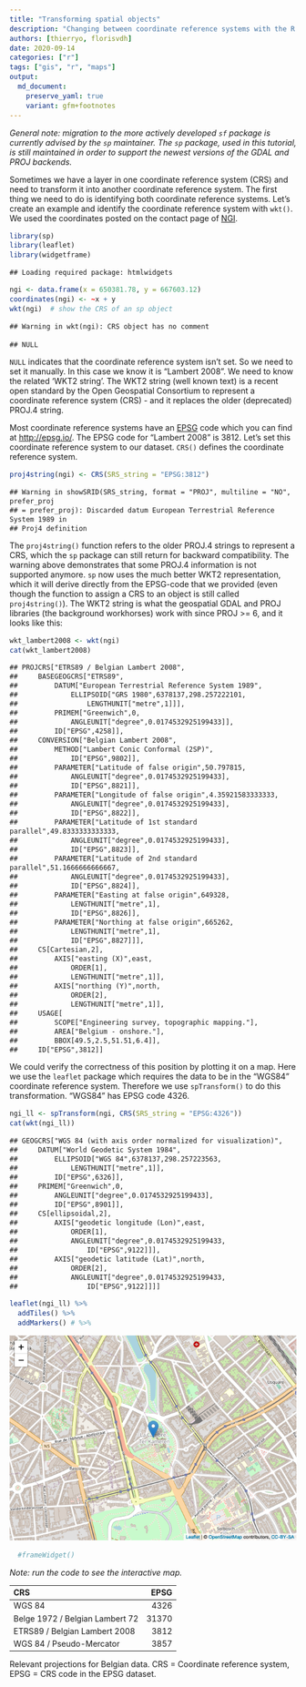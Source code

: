 ```yaml
---
title: "Transforming spatial objects"
description: "Changing between coordinate reference systems with the R package sp"
authors: [thierryo, florisvdh]
date: 2020-09-14
categories: ["r"]
tags: ["gis", "r", "maps"]
output: 
  md_document:
    preserve_yaml: true
    variant: gfm+footnotes
---
```


*General note: migration to the more actively developed `sf` package is
currently advised by the `sp` maintainer.* *The `sp` package, used in
this tutorial, is still maintained in order to support the newest
versions of the GDAL and PROJ backends.*

Sometimes we have a layer in one coordinate reference system (CRS) and
need to transform it into another coordinate reference system. The first
thing we need to do is identifying both coordinate reference systems.
Let’s create an example and identify the coordinate reference system
with `wkt()`. We used the coordinates posted on the contact page of
[NGI](http://www.ngi.be/NL/NL5.shtm).

``` r
library(sp)
library(leaflet)
library(widgetframe)
```

    ## Loading required package: htmlwidgets

``` r
ngi <- data.frame(x = 650381.78, y = 667603.12)
coordinates(ngi) <- ~x + y
wkt(ngi)  # show the CRS of an sp object
```

    ## Warning in wkt(ngi): CRS object has no comment

    ## NULL

`NULL` indicates that the coordinate reference system isn’t set. So we
need to set it manually. In this case we know it is “Lambert 2008”. We
need to know the related ‘WKT2 string’. The WKT2 string (well known
text) is a recent open standard by the Open Geospatial Consortium to
represent a coordinate reference system (CRS) - and it replaces the
older (deprecated) PROJ.4 string.

Most coordinate reference systems have an
[EPSG](https://en.wikipedia.org/wiki/International_Association_of_Oil_%26_Gas_Producers#European_Petroleum_Survey_Group)
code which you can find at <http://epsg.io/>. The EPSG code for “Lambert
2008” is 3812. Let’s set this coordinate reference system to our
dataset. `CRS()` defines the coordinate reference system.

``` r
proj4string(ngi) <- CRS(SRS_string = "EPSG:3812")
```

    ## Warning in showSRID(SRS_string, format = "PROJ", multiline = "NO", prefer_proj
    ## = prefer_proj): Discarded datum European Terrestrial Reference System 1989 in
    ## Proj4 definition

The `proj4string()` function refers to the older PROJ.4 strings to
represent a CRS, which the `sp` package can still return for backward
compatibility. The warning above demonstrates that some PROJ.4
information is not supported anymore. `sp` now uses the much better WKT2
representation, which it will derive directly from the EPSG-code that we
provided (even though the function to assign a CRS to an object is still
called `proj4string()`). The WKT2 string is what the geospatial GDAL and
PROJ libraries (the background workhorses) work with since PROJ &gt;= 6,
and it looks like this:

``` r
wkt_lambert2008 <- wkt(ngi)
cat(wkt_lambert2008)
```

    ## PROJCRS["ETRS89 / Belgian Lambert 2008",
    ##     BASEGEOGCRS["ETRS89",
    ##         DATUM["European Terrestrial Reference System 1989",
    ##             ELLIPSOID["GRS 1980",6378137,298.257222101,
    ##                 LENGTHUNIT["metre",1]]],
    ##         PRIMEM["Greenwich",0,
    ##             ANGLEUNIT["degree",0.0174532925199433]],
    ##         ID["EPSG",4258]],
    ##     CONVERSION["Belgian Lambert 2008",
    ##         METHOD["Lambert Conic Conformal (2SP)",
    ##             ID["EPSG",9802]],
    ##         PARAMETER["Latitude of false origin",50.797815,
    ##             ANGLEUNIT["degree",0.0174532925199433],
    ##             ID["EPSG",8821]],
    ##         PARAMETER["Longitude of false origin",4.35921583333333,
    ##             ANGLEUNIT["degree",0.0174532925199433],
    ##             ID["EPSG",8822]],
    ##         PARAMETER["Latitude of 1st standard parallel",49.8333333333333,
    ##             ANGLEUNIT["degree",0.0174532925199433],
    ##             ID["EPSG",8823]],
    ##         PARAMETER["Latitude of 2nd standard parallel",51.1666666666667,
    ##             ANGLEUNIT["degree",0.0174532925199433],
    ##             ID["EPSG",8824]],
    ##         PARAMETER["Easting at false origin",649328,
    ##             LENGTHUNIT["metre",1],
    ##             ID["EPSG",8826]],
    ##         PARAMETER["Northing at false origin",665262,
    ##             LENGTHUNIT["metre",1],
    ##             ID["EPSG",8827]]],
    ##     CS[Cartesian,2],
    ##         AXIS["easting (X)",east,
    ##             ORDER[1],
    ##             LENGTHUNIT["metre",1]],
    ##         AXIS["northing (Y)",north,
    ##             ORDER[2],
    ##             LENGTHUNIT["metre",1]],
    ##     USAGE[
    ##         SCOPE["Engineering survey, topographic mapping."],
    ##         AREA["Belgium - onshore."],
    ##         BBOX[49.5,2.5,51.51,6.4]],
    ##     ID["EPSG",3812]]

We could verify the correctness of this position by plotting it on a
map. Here we use the `leaflet` package which requires the data to be in
the “WGS84” coordinate reference system. Therefore we use
`spTransform()` to do this transformation. “WGS84” has EPSG code 4326.

``` r
ngi_ll <- spTransform(ngi, CRS(SRS_string = "EPSG:4326"))
cat(wkt(ngi_ll))
```

    ## GEOGCRS["WGS 84 (with axis order normalized for visualization)",
    ##     DATUM["World Geodetic System 1984",
    ##         ELLIPSOID["WGS 84",6378137,298.257223563,
    ##             LENGTHUNIT["metre",1]],
    ##         ID["EPSG",6326]],
    ##     PRIMEM["Greenwich",0,
    ##         ANGLEUNIT["degree",0.0174532925199433],
    ##         ID["EPSG",8901]],
    ##     CS[ellipsoidal,2],
    ##         AXIS["geodetic longitude (Lon)",east,
    ##             ORDER[1],
    ##             ANGLEUNIT["degree",0.0174532925199433,
    ##                 ID["EPSG",9122]]],
    ##         AXIS["geodetic latitude (Lat)",north,
    ##             ORDER[2],
    ##             ANGLEUNIT["degree",0.0174532925199433,
    ##                 ID["EPSG",9122]]]]

``` r
leaflet(ngi_ll) %>%
  addTiles() %>%
  addMarkers() # %>%
```

![](index_files/figure-gfm/unnamed-chunk-6-1.png)<!-- -->

``` r
  #frameWidget()
```

*Note: run the code to see the interactive map.*

| CRS                             |  EPSG |
|:--------------------------------|------:|
| WGS 84                          |  4326 |
| Belge 1972 / Belgian Lambert 72 | 31370 |
| ETRS89 / Belgian Lambert 2008   |  3812 |
| WGS 84 / Pseudo-Mercator        |  3857 |

Relevant projections for Belgian data. CRS = Coordinate reference
system, EPSG = CRS code in the EPSG dataset.
